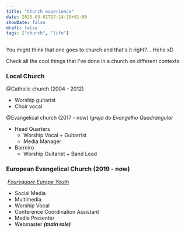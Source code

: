 ```yaml
---
title: "Church experience"
date: 2025-03-02T17:14:10+01:00
showDate: false
draft: false
tags: ["church", "life"]
---
```


You might think that one goes to church and that's it right?...
Hehe xD

Check all the cool things that I've done in a church on different contexts

### Local Church
@Catholic church (2004 - 2012)
- Worship guitarist
- Choir vocal

@Evangelical church (2017 - now)
*Igreja do Evangelho Quadrangular*
- Head Quarters
    - Worship Vocal + Guitarrist
    - Media Manager
- Barreiro
    - Worship Guitarist + Band Lead

### European Evangelical Church (2019 - now)
&nbsp;*[Foursquare Europe Youth](https://youth.foursquare-europe.org/)*
- Social Media
- Multimedia
- Worship Vocal
- Conference Coordination Assistant
- Media Presenter
- Webmaster ***(main role)***